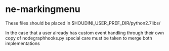 # ne-markingmenu

These files should be placed in
$HOUDINI_USER_PREF_DIR/python2.7libs/

In the case that a user already has custom event handling through
their own copy of nodegraphhooks.py special care must be taken to merge
both implementations 
